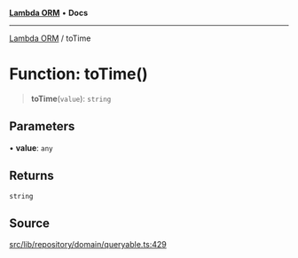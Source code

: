 [**Lambda ORM**](../README.md) • **Docs**

***

[Lambda ORM](../README.md) / toTime

# Function: toTime()

> **toTime**(`value`): `string`

## Parameters

• **value**: `any`

## Returns

`string`

## Source

[src/lib/repository/domain/queryable.ts:429](https://github.com/lambda-orm/lambdaorm-base/blob/aa369ded9e7763a31678c0168646a8ee1291b500/src/lib/repository/domain/queryable.ts#L429)

